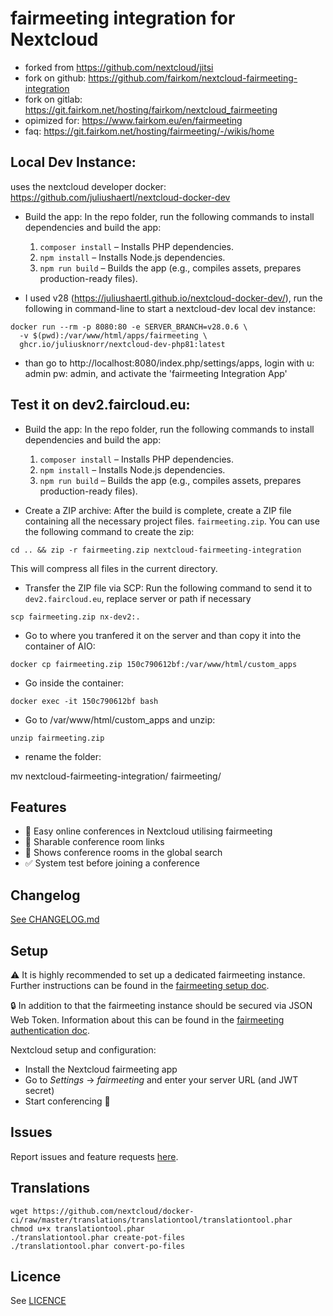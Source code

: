 # fairmeeting integration for Nextcloud

- forked from https://github.com/nextcloud/jitsi
- fork on github: https://github.com/fairkom/nextcloud-fairmeeting-integration
- fork on gitlab: https://git.fairkom.net/hosting/fairkom/nextcloud_fairmeeting
- opimized for: https://www.fairkom.eu/en/fairmeeting
- faq: https://git.fairkom.net/hosting/fairmeeting/-/wikis/home

## Local Dev Instance:

uses the nextcloud developer docker: https://github.com/juliushaertl/nextcloud-docker-dev

- Build the app:
  In the repo folder, run the following commands to install dependencies and build the app:

  1. `composer install` – Installs PHP dependencies.
  2. `npm install` – Installs Node.js dependencies.
  3. `npm run build` – Builds the app (e.g., compiles assets, prepares production-ready files).

- I used v28 (https://juliushaertl.github.io/nextcloud-docker-dev/), run the following in command-line to start a nextcloud-dev local dev instance:

```
docker run --rm -p 8080:80 -e SERVER_BRANCH=v28.0.6 \
  -v $(pwd):/var/www/html/apps/fairmeeting \
  ghcr.io/juliusknorr/nextcloud-dev-php81:latest
```

- than go to http://localhost:8080/index.php/settings/apps, login with u: admin pw: admin, and activate the 'fairmeeting Integration App'

## Test it on dev2.faircloud.eu:

- Build the app:
  In the repo folder, run the following commands to install dependencies and build the app:

  1. `composer install` – Installs PHP dependencies.
  2. `npm install` – Installs Node.js dependencies.
  3. `npm run build` – Builds the app (e.g., compiles assets, prepares production-ready files).

- Create a ZIP archive:
  After the build is complete, create a ZIP file containing all the necessary project files. `fairmeeting.zip`. You can use the following command to create the zip:

```
cd .. && zip -r fairmeeting.zip nextcloud-fairmeeting-integration
```

This will compress all files in the current directory.

- Transfer the ZIP file via SCP:
  Run the following command to send it to `dev2.faircloud.eu`, replace server or path if necessary

```
scp fairmeeting.zip nx-dev2:.
```

- Go to where you tranfered it on the server and than copy it into the container of AIO:

```
docker cp fairmeeting.zip 150c790612bf:/var/www/html/custom_apps
```

- Go inside the container:

```
docker exec -it 150c790612bf bash
```

- Go to /var/www/html/custom_apps and unzip:

```
unzip fairmeeting.zip
```

- rename the folder:

mv nextcloud-fairmeeting-integration/ fairmeeting/

## Features

- 🎥 Easy online conferences in Nextcloud utilising fairmeeting
- 🔗 Sharable conference room links
- 🔎 Shows conference rooms in the global search
- ✅ System test before joining a conference

## Changelog

[See CHANGELOG.md](./CHANGELOG.md)

## Setup

⚠ It is highly recommended to set up a dedicated fairmeeting instance.
Further instructions can be found in the [fairmeeting setup doc](https://fairmeeting.github.io/handbook/docs/devops-guide/devops-guide-start).

🔒 In addition to that the fairmeeting instance should be secured via JSON Web Token.
Information about this can be found in the [fairmeeting authentication doc](https://fairmeeting.github.io/handbook/docs/devops-guide/devops-guide-docker#authentication).

Nextcloud setup and configuration:

- Install the Nextcloud fairmeeting app
- Go to _Settings_ → _fairmeeting_ and enter your server URL (and JWT secret)
- Start conferencing 🍻

## Issues

Report issues and feature requests [here](https://github.com/nextcloud/fairmeeting).

## Translations

```
wget https://github.com/nextcloud/docker-ci/raw/master/translations/translationtool/translationtool.phar
chmod u+x translationtool.phar
./translationtool.phar create-pot-files
./translationtool.phar convert-po-files
```

## Licence

See [LICENCE](./LICENCE)
